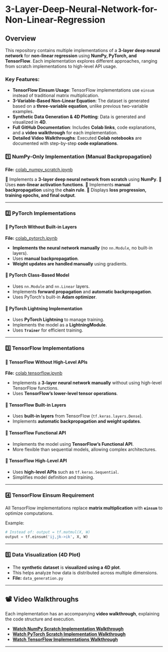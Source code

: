 # 3-Layer-Deep-Neural-Network-for-Non-Linear-Regression

## Overview
This repository contains multiple implementations of a **3-layer deep neural network** for **non-linear regression** using **NumPy, PyTorch, and TensorFlow**. Each implementation explores different approaches, ranging from scratch implementations to high-level API usage.

### Key Features:
- **TensorFlow Einsum Usage**: TensorFlow implementations use `einsum` instead of traditional matrix multiplication.
- **3-Variable-Based Non-Linear Equation**: The dataset is generated based on a **three-variable equation**, unlike previous two-variable examples.
- **Synthetic Data Generation & 4D Plotting**: Data is generated and visualized in **4D**.
- **Full GitHub Documentation**: Includes **Colab links**, code explanations, and a **video walkthrough** for each implementation.
- **Detailed Video Walkthroughs**: Executed **Colab notebooks** are documented with step-by-step **code explanations**.

### 1️⃣ NumPy-Only Implementation (Manual Backpropagation)

**File:** [colab_numpy_scratch.ipynb](https://colab.research.google.com/github/roshini-joga/3-Layer-Deep-Neural-Network-for-Non-Linear-Regression/blob/master/NumPy(3_layer).ipynb)

🔹 Implements a **3-layer deep neural network from scratch** using **NumPy**.
🔹 Uses **non-linear activation functions**.
🔹 Implements **manual backpropagation** using the **chain rule**.
🔹 Displays **loss progression, training epochs, and final output**.

---

### 2️⃣ PyTorch Implementations

#### 🔹 PyTorch Without Built-in Layers
**File:** [colab_pytorch.ipynb](https://colab.research.google.com/drive/15whwyUr2I2r4QZ5JU02g0sBML5o3l9Nj)

- **Implements the neural network manually** (no `nn.Module`, no built-in layers).
- Uses **manual backpropagation**.
- **Weight updates are handled manually** using gradients.

#### 🔹 PyTorch Class-Based Model

- Uses `nn.Module` and `nn.Linear` layers.
- Implements **forward propagation** and **automatic backpropagation**.
- Uses PyTorch's built-in **Adam optimizer**.

#### 🔹 PyTorch Lightning Implementation

- Uses **PyTorch Lightning** to manage training.
- Implements the model as a **LightningModule**.
- Uses **`Trainer`** for efficient training.

---

### 3️⃣ TensorFlow Implementations

#### 🔹 TensorFlow Without High-Level APIs
**File:** [colab tensorflow.ipynb](https://colab.research.google.com/github/roshini-joga/3-Layer-Deep-Neural-Network-for-Non-Linear-Regression/blob/master/Tensorflow.ipynb)

- Implements a **3-layer neural network manually** without using high-level TensorFlow functions.
- Uses **TensorFlow’s lower-level tensor operations**.

#### 🔹 TensorFlow Built-in Layers

- Uses **built-in layers** from TensorFlow (`tf.keras.layers.Dense`).
- Implements **automatic backpropagation and weight updates**.

#### 🔹 TensorFlow Functional API

- Implements the model using **TensorFlow’s Functional API**.
- More flexible than sequential models, allowing complex architectures.

#### 🔹 TensorFlow High-Level API

- Uses **high-level APIs** such as `tf.keras.Sequential`.
- Simplifies model definition and training.

---

### 4️⃣ TensorFlow Einsum Requirement
All TensorFlow implementations replace **matrix multiplication** with **`einsum`** to optimize computations.

Example:
```python
# Instead of: output = tf.matmul(X, W)
output = tf.einsum('ij,jk->ik', X, W)
```

---

### 5️⃣ Data Visualization (4D Plot)

- The **synthetic dataset** is **visualized using a 4D plot**.
- This helps analyze how data is distributed across multiple dimensions.
- **File:** `data_generation.py`

---
## 📽️ Video Walkthroughs
Each implementation has an accompanying **video walkthrough**, explaining the code structure and execution.
- **[Watch NumPy Scratch Implementation Walkthrough](https://youtu.be/tAZIyDYbRQI)**
- **[Watch PyTorch Scratch Implementation Walkthrough](https://youtu.be/u_N2Iw3Xl2Q)**
- **[Watch TensorFlow Implementations Walkthrough](https://youtu.be/nw649qDULzM)**

---
